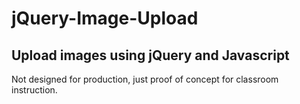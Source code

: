 # jQuery-Image-Upload
## Upload images using jQuery and Javascript

Not designed for production, just proof of concept for classroom instruction.
